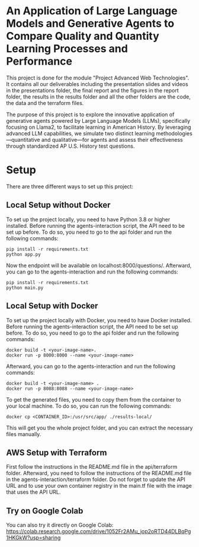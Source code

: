 # An Application of Large Language Models and Generative Agents to Compare Quality and Quantity Learning Processes and Performance

This project is done for the module "Project Advanced Web Technologies". It contains all our deliverables including the 
presentation slides and videos in the presentations folder, the final report and the figures in the report folder, the 
results in the results folder and all the other folders are the code, the data and the terraform files.

The purpose of this project is to explore the innovative application of generative agents powered by Large Language Models (LLMs), specifically
focusing on Llama2, to facilitate learning in American History. By leveraging advanced LLM capabilities, we simulate two 
distinct learning methodologies—quantitative and qualitative—for agents and assess their effectiveness through standardized 
AP U.S. History test questions.

# Setup

There are three different ways to set up this project:

## Local Setup without Docker

To set up the project locally, you need to have Python 3.8 or higher installed. Before running the agents-interaction script,
the API need to be set up before. To do so, you need to go to the api folder and run the following commands:

```shell
pip install -r requirements.txt
python app.py
```

Now the endpoint will be available on localhost:8000/questions/<question-id>. Afterward, you can go to the agents-interaction 
and run the following commands:

```shell
pip install -r requirements.txt
python main.py
```

## Local Setup with Docker

To set up the project locally with Docker, you need to have Docker installed. Before running the agents-interaction script,
the API need to be set up before. To do so, you need to go to the api folder and run the following commands:

```shell
docker build -t <your-image-name>.
docker run -p 8000:8000 --name <your-image-name> 
```
Afterward, you can go to the agents-interaction and run the following commands:

```shell
docker build -t <your-image-name> .
docker run -p 8088:8088 --name <your-image-name> 
```

To get the generated files, you need to copy them from the container to your local machine. To do so, you can run the following
commands:

```shell
docker cp <CONTAINER_ID>:/usr/src/app/ ./results-local/  
```
This will get you the whole project folder, and you can extract the necessary files manually.

## AWS Setup with Terraform
First follow the instructions in the README.md file in the api/terraform folder. Afterward, you need to follow the instructions
of the README.md file in the agents-interaction/terraform folder. Do not forget to update the API URL and to use your own 
container registry in the main.tf file with the image that uses the API URL.


## Try on Google Colab

You can also try it directly on Google Colab: https://colab.research.google.com/drive/1052Fr2AMu_jop2oRTD44DLBqPg1HKGkW?usp=sharing
